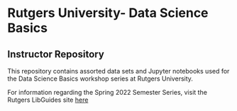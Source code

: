 # Rutgers University- Data Science Basics
## Instructor Repository

This repository contains assorted data sets and Jupyter notebooks used for the Data Science Basics workshop series at Rutgers University.

For information regarding the Spring 2022 Semester Series, visit the Rutgers LibGuides site [here](https://libguides.rutgers.edu/graduatespecialist/data-science-basics-Fall21)

